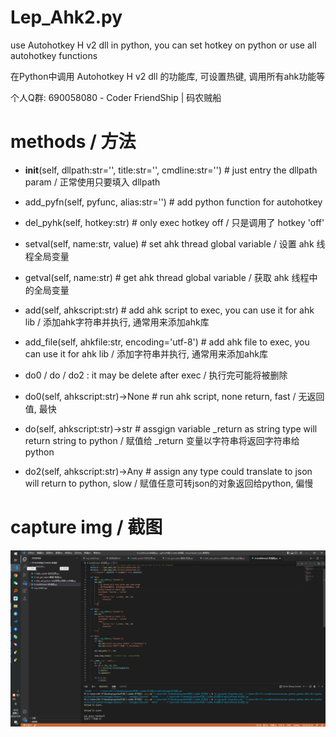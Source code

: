 # Lep_Ahk2.py

use Autohotkey H v2 dll in python, you can set hotkey on python or use all autohotkey functions

在Python中调用 Autohotkey H v2 dll 的功能库, 可设置热键, 调用所有ahk功能等

个人Q群: 690058080 - Coder FriendShip | 码农贼船


# methods / 方法
- __init__(self, dllpath:str='', title:str='', cmdline:str='')  # just entry the dllpath param / 正常使用只要填入 dllpath

- add_pyfn(self, pyfunc, alias:str='') # add python function for autohotkey
- del_pyhk(self, hotkey:str) # only exec hotkey off / 只是调用了 hotkey 'off'

- setval(self, name:str, value) # set ahk thread global variable / 设置 ahk 线程全局变量
- getval(self, name:str) # get ahk thread global variable / 获取 ahk 线程中的全局变量

- add(self, ahkscript:str) # add ahk script to exec, you can use it for ahk lib / 添加ahk字符串并执行, 通常用来添加ahk库
- add_file(self, ahkfile:str, encoding='utf-8') # add ahk file to exec, you can use it for ahk lib / 添加字符串并执行, 通常用来添加ahk库

- do0 / do / do2 : it may be delete after exec /  执行完可能将被删除
- do0(self, ahkscript:str)->None  # run ahk script, none return, fast / 无返回值, 最快
- do(self, ahkscript:str)->str    # assgign variable _return as string type will return string to python / 赋值给 _return 变量以字符串将返回字符串给python
- do2(self, ahkscript:str)->Any   # assign any type could translate to json will return to python, slow /  赋值任意可转json的对象返回给python, 偏慢

# capture img / 截图

![capture](https://raw.githubusercontent.com/leplexion/Lep_Ahk2.py/main/4-capture-%E6%88%AA%E5%9B%BE.PNG)


